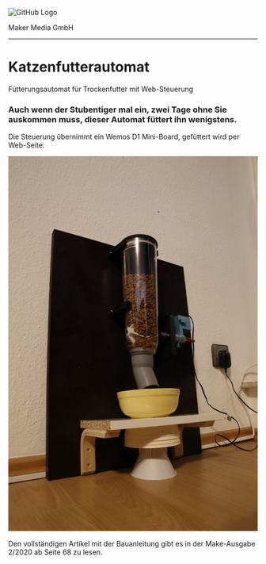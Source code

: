 ![GitHub Logo](http://www.heise.de/make/icons/make_logo.png)

Maker Media GmbH
*** 

# Katzenfutterautomat
Fütterungsautomat für Trockenfutter mit Web-Steuerung

### Auch wenn der Stubentiger mal ein, zwei Tage ohne Sie auskommen muss, dieser Automat füttert ihn wenigstens.

Die Steuerung übernimmt ein Wemos D1 Mini-Board, gefüttert wird per Web-Seite.

![Picture](https://github.com/MakeMagazinDE/Katzenfutterautomat/blob/master/Aufmacher.JPG) 

Den vollständigen Artikel mit der Bauanleitung gibt es in der Make-Ausgabe 2/2020 ab Seite 68 zu lesen. 
